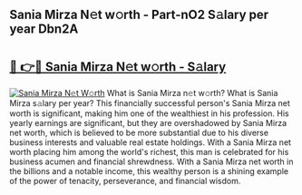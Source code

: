 ## Sania Mirza N𝚎t w𝚘rth - Part-nO2 S𝚊lary per year Dbn2A

# <h2><a href="http://gc3618r.nevu.top/?p=Sania+Mirza">🔗 👉🔴 Sania Mirza N𝚎t w𝚘rth - S𝚊lary</a></h2>

[![Sania Mirza N𝚎t W𝚘rth](https://i.imgur.com/Oavwk0R.jpeg)](http://gc3618r.nevu.top/?p=Sania+Mirza)
What is Sania Mirza n𝚎t w𝚘rth? What is Sania Mirza s𝚊lary per year?
This financially successful person's Sania Mirza net worth is significant, making him one of the wealthiest in his profession. His yearly earnings are significant, but they are overshadowed by Sania Mirza net worth, which is believed to be more substantial due to his diverse business interests and valuable real estate holdings. With a Sania Mirza net worth placing him among the world's richest, this man is celebrated for his business acumen and financial shrewdness. With a Sania Mirza net worth in the billions and a notable income, this wealthy person is a shining example of the power of tenacity, perseverance, and financial wisdom.
